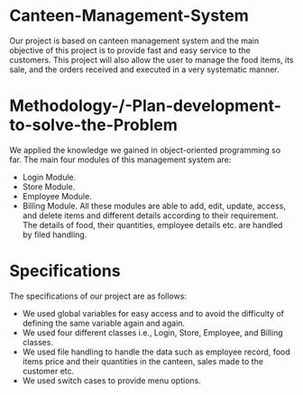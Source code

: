 # Canteen-Management-System

Our project is based on canteen management system and the main objective of this project is to provide fast and easy service to the customers. This project will also allow the user to manage the food items, its sale, and the orders received and executed in a very systematic manner.

# Methodology-/-Plan-development-to-solve-the-Problem
We applied the knowledge we gained in object-oriented programming so far. The main four modules of this management system are:
-	Login Module.
-	Store Module.
-	Employee Module.
-	Billing Module.
 All these modules are able to add, edit, update, access, and delete items and different details according to their requirement. The details of food, their quantities, employee details etc. are handled by filed handling. 

# Specifications
The specifications of our project are as follows:
-	We used global variables for easy access and to avoid the difficulty of defining the same variable again and again.
-	We used four different classes i.e., Login, Store, Employee, and Billing classes.
-	We used file handling to handle the data such as employee record, food items price and their quantities in the canteen, sales made to the customer etc.
-	We used switch cases to provide menu options.

